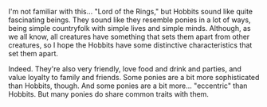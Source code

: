 I'm not familiar with this... "Lord of the Rings," but Hobbits sound like quite fascinating beings. They sound like they resemble ponies in a lot of ways, being simple countryfolk with simple lives and simple minds. Although, as we all know, all creatures have something that sets them apart from other creatures, so I hope the Hobbits have some distinctive characteristics that set them apart.

Indeed. They're also very friendly, love food and drink and parties, and value loyalty to family and friends. Some ponies are a bit more sophisticated than Hobbits, though. And some ponies are a bit more... "eccentric" than Hobbits. But many ponies do share common traits with them.